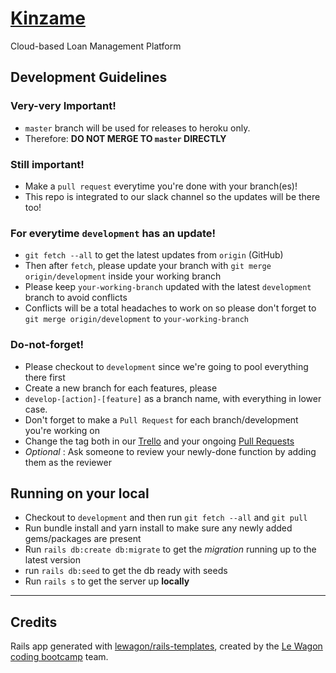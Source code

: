 
# [Kinzame](http://kinzame.herokuapp.com/ "Kinzame")
Cloud-based Loan Management Platform

## Development Guidelines

### Very-very Important!
- `master` branch will be used for releases to heroku only.
- Therefore: **DO NOT MERGE TO `master` DIRECTLY**

### Still important!
- Make a `pull request` everytime you're done with your branch(es)!
- This repo is integrated to our slack channel so the updates will be there too!

### For everytime `development` has an update!
- `git fetch --all` to get the latest updates from `origin` (GitHub)
- Then after `fetch`, please update your branch with `git merge origin/development` inside your working branch
- Please keep `your-working-branch` updated with the latest `development` branch to avoid conflicts
- Conflicts will be a total headaches to work on so please don't forget to `git merge origin/development` to `your-working-branch`

### Do-not-forget!
- Please checkout to `development` since we're going to pool everything there first
- Create a new branch for each features, please
- `develop-[action]-[feature]` as a branch name, with everything in lower case.
- Don't forget to make a `Pull Request` for each branch/development you're working on
- Change the tag both in our [Trello](https://trello.com/b/XQ6EWkbC/airbnb-program-week-project) and your ongoing [Pull Requests](https://github.com/rnd00/kinzame/pulls)
- _Optional_ : Ask someone to review your newly-done function by adding them as the reviewer

## Running on your local

- Checkout to `development` and then run `git fetch --all` and `git pull`
- Run bundle install and yarn install to make sure any newly added gems/packages are present
- Run `rails db:create db:migrate` to get the _migration_ running up to the latest version
- run `rails db:seed` to get the db ready with seeds
- Run `rails s` to get the server up **locally**

---

## Credits

Rails app generated with [lewagon/rails-templates](https://github.com/lewagon/rails-templates), created by the [Le Wagon coding bootcamp](https://www.lewagon.com) team.

